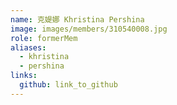 ```yaml
---
name: 克媞娜 Khristina Pershina 
image: images/members/310540008.jpg 
role: formerMem
aliases:
  - khristina
  - pershina
links:
  github: link_to_github 
---
```

